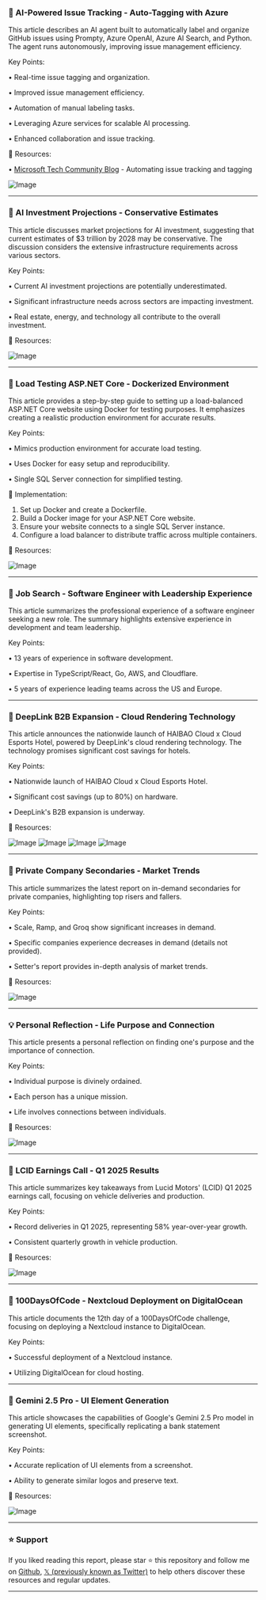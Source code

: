 ### 🤖 AI-Powered Issue Tracking - Auto-Tagging with Azure

This article describes an AI agent built to automatically label and organize GitHub issues using Prompty, Azure OpenAI, Azure AI Search, and Python.  The agent runs autonomously, improving issue management efficiency.


Key Points:

• Real-time issue tagging and organization.


• Improved issue management efficiency.


• Automation of manual labeling tasks.


• Leveraging Azure services for scalable AI processing.


• Enhanced collaboration and issue tracking.



🔗 Resources:

• [Microsoft Tech Community Blog](https://techcommunity.microsoft.com/blog/azuredevcommunityblog/is-it-a-bug-or-a-feature-using-prompty-to-automatically-track-and-tag-issues-/4409327) - Automating issue tracking and tagging

![Image](https://pbs.twimg.com/media/GqWD0fCXMAAXJn9?format=jpg&name=small)


---

### 🤖 AI Investment Projections - Conservative Estimates

This article discusses market projections for AI investment, suggesting that current estimates of $3 trillion by 2028 may be conservative.  The discussion considers the extensive infrastructure requirements across various sectors.


Key Points:

• Current AI investment projections are potentially underestimated.


• Significant infrastructure needs across sectors are impacting investment.


• Real estate, energy, and technology all contribute to the overall investment.



🔗 Resources:

![Image](https://pbs.twimg.com/media/GqWBu_mWUAAfxUc?format=jpg&name=small)


---

### 🤖 Load Testing ASP.NET Core - Dockerized Environment

This article provides a step-by-step guide to setting up a load-balanced ASP.NET Core website using Docker for testing purposes.  It emphasizes creating a realistic production environment for accurate results.


Key Points:

•  Mimics production environment for accurate load testing.


• Uses Docker for easy setup and reproducibility.


• Single SQL Server connection for simplified testing.



🚀 Implementation:

1. Set up Docker and create a Dockerfile.
2. Build a Docker image for your ASP.NET Core website.
3. Ensure your website connects to a single SQL Server instance.
4. Configure a load balancer to distribute traffic across multiple containers.


🔗 Resources:

![Image](https://pbs.twimg.com/media/GqWBu_mWUAAfxUc?format=jpg&name=small)


---

### 🤖 Job Search - Software Engineer with Leadership Experience

This article summarizes the professional experience of a software engineer seeking a new role. The summary highlights extensive experience in development and team leadership.


Key Points:

• 13 years of experience in software development.


• Expertise in TypeScript/React, Go, AWS, and Cloudflare.


• 5 years of experience leading teams across the US and Europe.



---

### 🚀 DeepLink B2B Expansion - Cloud Rendering Technology

This article announces the nationwide launch of HAIBAO Cloud x Cloud Esports Hotel, powered by DeepLink's cloud rendering technology.  The technology promises significant cost savings for hotels.


Key Points:

• Nationwide launch of HAIBAO Cloud x Cloud Esports Hotel.


• Significant cost savings (up to 80%) on hardware.


• DeepLink's B2B expansion is underway.



🔗 Resources:

![Image](https://pbs.twimg.com/media/GqUZlAWbAAAHNYm?format=jpg&name=small)
![Image](https://pbs.twimg.com/media/GqUZlAdbIAAdAK5?format=jpg&name=360x360)
![Image](https://pbs.twimg.com/media/GqUZlAxbAAI4Fdl?format=jpg&name=360x360)
![Image](https://pbs.twimg.com/media/GqUZlC4bAAM4dte?format=jpg&name=small)


---

### 🤖 Private Company Secondaries - Market Trends

This article summarizes the latest report on in-demand secondaries for private companies, highlighting top risers and fallers.


Key Points:

• Scale, Ramp, and Groq show significant increases in demand.


•  Specific companies experience decreases in demand (details not provided).


• Setter's report provides in-depth analysis of market trends.



🔗 Resources:

![Image](https://pbs.twimg.com/amplify_video_thumb/1919846212427010048/img/J9Au8v2FvV0XNzVW.jpg)


---

### 💡 Personal Reflection - Life Purpose and Connection

This article presents a personal reflection on finding one's purpose and the importance of connection.


Key Points:

•  Individual purpose is divinely ordained.


•  Each person has a unique mission.


•  Life involves connections between individuals.


🔗 Resources:

![Image](https://pbs.twimg.com/media/GqBMPqhXQAA5d4I?format=jpg&name=small)


---

### 🤖 LCID Earnings Call - Q1 2025 Results

This article summarizes key takeaways from Lucid Motors' (LCID) Q1 2025 earnings call, focusing on vehicle deliveries and production.


Key Points:

• Record deliveries in Q1 2025, representing 58% year-over-year growth.


•  Consistent quarterly growth in vehicle production.



🔗 Resources:

![Image](https://pbs.twimg.com/media/GqTbvLNXkAAXYmS?format=png&name=small)


---

### 🤖 100DaysOfCode - Nextcloud Deployment on DigitalOcean

This article documents the 12th day of a 100DaysOfCode challenge, focusing on deploying a Nextcloud instance to DigitalOcean.


Key Points:

• Successful deployment of a Nextcloud instance.


•  Utilizing DigitalOcean for cloud hosting.



---

### 🤖 Gemini 2.5 Pro - UI Element Generation

This article showcases the capabilities of Google's Gemini 2.5 Pro model in generating UI elements, specifically replicating a bank statement screenshot.


Key Points:

•  Accurate replication of UI elements from a screenshot.


•  Ability to generate similar logos and preserve text.



🔗 Resources:

![Image](https://pbs.twimg.com/amplify_video_thumb/1919846332359180288/img/PhmCXtlchT3XSQyg.jpg)


---

### ⭐️ Support

If you liked reading this report, please star ⭐️ this repository and follow me on [Github](https://github.com/Drix10), [𝕏 (previously known as Twitter)](https://x.com/DRIX_10_) to help others discover these resources and regular updates.

---